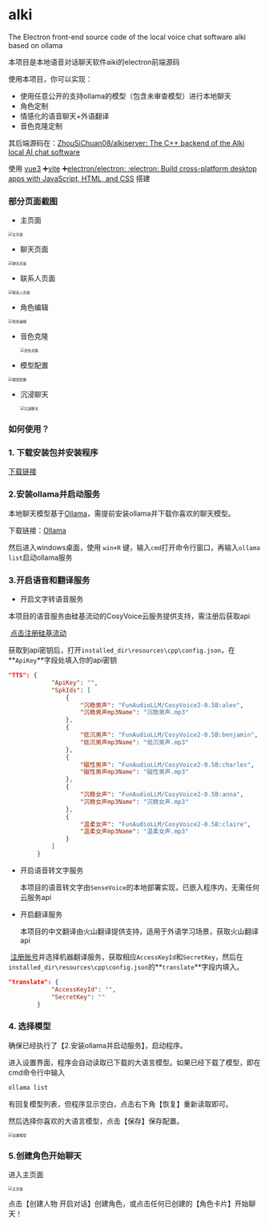 # alki
The Electron front-end source code of the local voice chat software alki based on ollama

本项目是本地语音对话聊天软件aiki的electron前端源码

使用本项目，你可以实现：

- 使用任意公开的支持ollama的模型（包含未审查模型）进行本地聊天
- 角色定制
- 情感化的语音聊天+外语翻译
- 音色克隆定制

其后端源码在：[ZhouSiChuan08/alkiserver: The C++ backend of the Alki local AI chat software](https://github.com/ZhouSiChuan08/alkiserver)

使用 [vue3](https://github.com/vuejs/core) ➕[vite](https://github.com/vitejs/vite) ➕[electron/electron: :electron: Build cross-platform desktop apps with JavaScript, HTML, and CSS](https://github.com/electron/electron) 搭建

### 部分页面截图

- 主页面

<img src="images\主页面.png" alt="主页面" style="zoom: 50%;" />

- 聊天页面

<img src="images\聊天页面.png" alt="聊天页面" style="zoom:50%;" />

- 联系人页面

<img src="images\联系人页面.png" alt="联系人页面" style="zoom:50%;" />

- 角色编辑

  

<img src="images\角色编辑.png" alt="角色编辑" style="zoom:50%;" />

- 音色克隆

  <img src="images\音色克隆.png" alt="音色克隆" style="zoom:50%;" />

- 模型配置

<img src="images\模型配置.png" alt="模型配置" style="zoom:50%;" />

- 沉浸聊天

  <img src="images\沉浸聊天.png" alt="沉浸聊天" style="zoom:50%;" />

### 如何使用？

### 1. 下载安装包并安装程序

[下载链接](https://drive.google.com/file/d/1W-ZxGNrE8YN_9_pPaq85Y9R63Do6UYxr/view?usp=drive_link)

### 2.安装ollama并启动服务

 本地聊天模型基于[Ollama](https://ollama.com/)，需提前安装ollama并下载你喜欢的聊天模型。

下载链接：[Ollama](https://ollama.com/)

然后进入windows桌面，使用 `win+R` 键，输入`cmd`打开命令行窗口，再输入`ollama list`启动ollama服务

### 3.开启语音和翻译服务

- 开启文字转语音服务

​		本项目的语音服务由硅基流动的CosyVoice云服务提供支持，需注册后获取api

​		[点击注册硅基流动](https://cloud.siliconflow.cn/i/UkIKfeI2)

​		获取到api密钥后，打开`installed_dir\resources\cpp\config.json`，在**`ApiKey`**字段处填入你的api密钥

```json
"TTS": {
            "ApiKey": "",
            "SpkIds": [
                {
                    "沉稳男声": "FunAudioLLM/CosyVoice2-0.5B:alex",
                    "沉稳男声mp3Name": "沉稳男声.mp3"
                },
                {
                    "低沉男声": "FunAudioLLM/CosyVoice2-0.5B:benjamin",
                    "低沉男声mp3Name": "低沉男声.mp3"
                },
                {
                    "磁性男声": "FunAudioLLM/CosyVoice2-0.5B:charles",
                    "磁性男声mp3Name": "磁性男声.mp3"
                },
                {
                    "沉稳女声": "FunAudioLLM/CosyVoice2-0.5B:anna",
                    "沉稳女声mp3Name": "沉稳女声.mp3"
                },
                {
                    "温柔女声": "FunAudioLLM/CosyVoice2-0.5B:claire",
                    "温柔女声mp3Name": "温柔女声.mp3"
                }
            ]
        }
```

- 开启语音转文字服务

  本项目的语音转文字由`SenseVoice`的本地部署实现，已嵌入程序内，无需任何云服务api

- 开启翻译服务

  本项目的中文翻译由火山翻译提供支持，适用于外语学习场景，获取火山翻译api

​		[注册账号](https://console.volcengine.com/home)并选择机器翻译服务，获取相应`AccessKeyId`和`SecretKey`，然后在`installed_dir\resources\cpp\config.json`的**`translate`**字段内填入。

```json
"translate": {
            "AccessKeyId": "",
            "SecretKey": ""
        }
```

### 4. 选择模型

确保已经执行了【2.安装ollama并启动服务】，启动程序。

进入设置界面，程序会自动读取已下载的大语言模型。如果已经下载了模型，即在cmd命令行中输入

```bash
ollama list
```

有回复模型列表，但程序显示空白，点击右下角【恢复】重新读取即可。

然后选择你喜欢的大语言模型，点击【保存】保存配置。

<img src="images\设置模型.png" alt="设置模型" style="zoom:50%;" />

### 5.创建角色开始聊天

进入主页面

<img src="images\主页面.png" alt="主页面" style="zoom:50%;" />

点击【创建人物 开启对话】创建角色，或点击任何已创建的【角色卡片】开始聊天！

